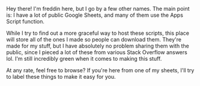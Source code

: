 Hey there! I'm freddin here, but I go by a few other names. The main point is: I have a lot of public Google Sheets, and many of them use the Apps Script function. 

While I try to find out a more graceful way to host these scripts, this place will store all of the ones I made so people can download them. They're made for my stuff, but I have absolutely no problem sharing them with the public, since I pieced a lot of these from various Stack Overflow answers lol. I'm still incredibly green when it comes to making this stuff.

At any rate, feel free to browse? If you're here from one of my sheets, I'll try to label these things to make it easy for you.

